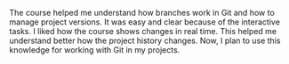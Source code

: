 The course helped me understand how branches work in Git and how to manage project versions. It was easy and clear because of the interactive tasks.
I liked how the course shows changes in real time. This helped me understand better how the project history changes. 
Now, I plan to use this knowledge for working with Git in my projects.
